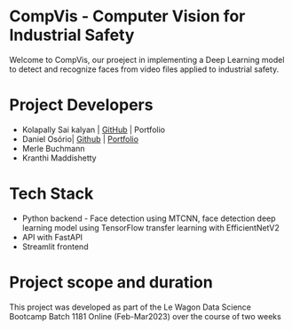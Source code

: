 # CompVis - Computer Vision for Industrial Safety
Welcome to CompVis, our proeject in implementing a Deep Learning model to detect and recognize faces from video files applied to industrial safety.

# Project Developers
- Kolapally Sai kalyan | <a href="https://github.com/kolapally" target="_blank">GitHub</a> | Portfolio
- Daniel Osório| <a href="https://github.com/dosorio79" target="_blank">Github</a> | <a href="https://troopl.com/danielsosorio">Portfolio</a> 
- Merle Buchmann
- Kranthi Maddishetty

# Tech Stack
- Python backend - Face detection using MTCNN, face detection deep learning model using TensorFlow transfer learning with EfficientNetV2
- API with FastAPI 
- Streamlit frontend

# Project scope and duration
This project was developed as part of the Le Wagon Data Science Bootcamp Batch 1181 Online (Feb-Mar2023) over the course of two weeks
